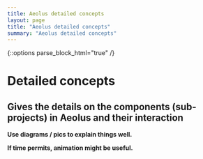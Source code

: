 ```yaml
---
title: Aeolus detailed concepts
layout: page
title: "Aeolus detailed concepts"
summary: "Aeolus detailed concepts"
---
```

{::options parse_block_html="true" /}

Detailed concepts
=================

Gives the details on the components (sub-projects) in Aeolus and their interaction
----------------------------------------------------------------------------------

**Use diagrams / pics to explain things well.**

**If time permits, animation might be useful.**
